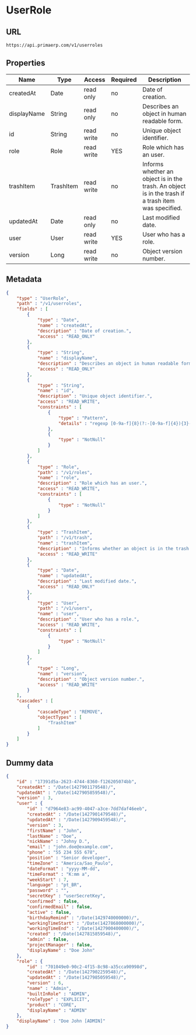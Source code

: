 UserRole
==

## URL

	https://api.primaerp.com/v1/userroles

## Properties

| Name        | Type      | Access     | Required | Description                                                                                         |
|-------------|-----------|------------|----------|-----------------------------------------------------------------------------------------------------|
| createdAt   | Date      | read only  | no       | Date of creation.                                                                                   |
| displayName | String    | read only  | no       | Describes an object in human readable form.                                                         |
| id          | String    | read write | no       | Unique object identifier.                                                                           |
| role        | Role      | read write | YES      | Role which has an user.                                                                             |
| trashItem   | TrashItem | read write | no       | Informs whether an object is in the trash. An object is in the trash if a trash item was specified. |
| updatedAt   | Date      | read only  | no       | Last modified date.                                                                                 |
| user        | User      | read write | YES      | User who has a role.                                                                                |
| version     | Long      | read write | no       | Object version number.                                                                              |

## Metadata

```JSON
{
	"type" : "UserRole",
	"path" : "/v1/userroles",
	"fields" : [
		{
			"type" : "Date",
			"name" : "createdAt",
			"description" : "Date of creation.",
			"access" : "READ_ONLY"
		},
		{
			"type" : "String",
			"name" : "displayName",
			"description" : "Describes an object in human readable form.",
			"access" : "READ_ONLY"
		},
		{
			"type" : "String",
			"name" : "id",
			"description" : "Unique object identifier.",
			"access" : "READ_WRITE",
			"constraints" : [
				{
					"type" : "Pattern",
					"details" : "regexp [0-9a-f]{8}(?:-[0-9a-f]{4}){3}-[0-9a-f]{12}"
				},
				{
					"type" : "NotNull"
				}
			]
		},
		{
			"type" : "Role",
			"path" : "/v1/roles",
			"name" : "role",
			"description" : "Role which has an user.",
			"access" : "READ_WRITE",
			"constraints" : [
				{
					"type" : "NotNull"
				}
			]
		},
		{
			"type" : "TrashItem",
			"path" : "/v1/trash",
			"name" : "trashItem",
			"description" : "Informs whether an object is in the trash. An object is in the trash if a trash item was specified.",
			"access" : "READ_WRITE"
		},
		{
			"type" : "Date",
			"name" : "updatedAt",
			"description" : "Last modified date.",
			"access" : "READ_ONLY"
		},
		{
			"type" : "User",
			"path" : "/v1/users",
			"name" : "user",
			"description" : "User who has a role.",
			"access" : "READ_WRITE",
			"constraints" : [
				{
					"type" : "NotNull"
				}
			]
		},
		{
			"type" : "Long",
			"name" : "version",
			"description" : "Object version number.",
			"access" : "READ_WRITE"
		}
	],
	"cascades" : [
		{
			"cascadeType" : "REMOVE",
			"objectTypes" : [
				"TrashItem"
			]
		}
	]
}
```

## Dummy data

```JSON
{
	"id" : "17391d5a-2623-4744-8360-f126205074bb",
	"createdAt" : "/Date(1427901179548)/",
	"updatedAt" : "/Date(1427905859548)/",
	"version" : 3,
	"user" : {
		"id" : "d7964e83-ac99-4047-a3ce-7dd7daf46eeb",
		"createdAt" : "/Date(1427901479548)/",
		"updatedAt" : "/Date(1427909459548)/",
		"version" : 3,
		"firstName" : "John",
		"lastName" : "Doe",
		"nickName" : "Johny D.",
		"email" : "john.doe@example.com",
		"phone" : "55 234 555 678",
		"position" : "Senior developer",
		"timeZone" : "America/Sao_Paulo",
		"dateFormat" : "yyyy-MM-dd",
		"timeFormat" : "K:mm a",
		"weekStart" : 7,
		"language" : "pt_BR",
		"password" : "",
		"secretKey" : "userSecretKey",
		"confirmed" : false,
		"confirmedEmail" : false,
		"active" : false,
		"birthdayRemind" : "/Date(1429740000000)/",
		"workingTimeStart" : "/Date(1427868000000)/",
		"workingTimeEnd" : "/Date(1427900400000)/",
		"created" : "/Date(1427815859548)/",
		"admin" : false,
		"projectManager" : false,
		"displayName" : "Doe John"
	},
	"role" : {
		"id" : "701049e0-90c2-4f15-8c98-a35cca90998d",
		"createdAt" : "/Date(1427902259548)/",
		"updatedAt" : "/Date(1427985059548)/",
		"version" : 6,
		"name" : "Admin",
		"builtInRole" : "ADMIN",
		"roleType" : "EXPLICIT",
		"product" : "CORE",
		"displayName" : "ADMIN"
	},
	"displayName" : "Doe John [ADMIN]"
}
```
